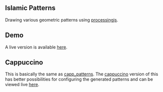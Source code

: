 Islamic Patterns
----------------

Drawing various geometric patterns using [processingjs][ref1].

Demo
----

A live version is available [here][ref4].

Cappuccino
----------

This is basically the same as [capp_patterns][ref2]. The [cappuccino][ref3]
version of this has better possibilities for configuring the generated
patterns and can be viewed live [here][ref5].

[ref1]: http://processingjs.org
[ref2]: https://github.com/gorenje/capp_patterns
[ref3]: http://cappuccino.org
[ref4]: https://gorenje.github.io/islamic_patterns/
[ref5]: https://gorenje.github.io/capp_patterns/
